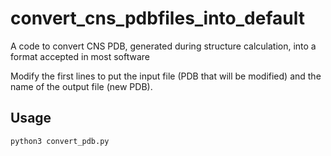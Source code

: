# convert_cns_pdbfiles_into_default
A code to convert CNS PDB, generated during structure calculation, into a format accepted in most software

Modify the first lines to put the input file (PDB that will be modified) and the name of the output file (new PDB).

## Usage
```python
python3 convert_pdb.py
```
